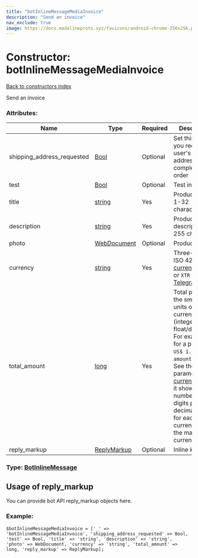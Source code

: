 ```yaml
---
title: "botInlineMessageMediaInvoice"
description: "Send an invoice"
nav_exclude: true
image: https://docs.madelineproto.xyz/favicons/android-chrome-256x256.png
---
```

# Constructor: botInlineMessageMediaInvoice  
[Back to constructors index](/API_docs/constructors/index.html)



Send an invoice

### Attributes:

| Name     |    Type       | Required | Description |
|----------|---------------|----------|-------------|
|shipping\_address\_requested|[Bool](/API_docs/types/Bool.html) | Optional|Set this flag if you require the user's shipping address to complete the order|
|test|[Bool](/API_docs/types/Bool.html) | Optional|Test invoice|
|title|[string](/API_docs/types/string.html) | Yes|Product name, 1-32 characters|
|description|[string](/API_docs/types/string.html) | Yes|Product description, 1-255 characters|
|photo|[WebDocument](/API_docs/types/WebDocument.html) | Optional|Product photo|
|currency|[string](/API_docs/types/string.html) | Yes|Three-letter ISO 4217 [currency](https://core.telegram.org/bots/payments#supported-currencies) code, or `XTR` for [Telegram Stars](https://core.telegram.org/api/stars).|
|total\_amount|[long](/API_docs/types/long.html) | Yes|Total price in the smallest units of the currency (integer, not float/double). For example, for a price of `US$ 1.45` pass `amount = 145`. See the exp parameter in [currencies.json](https://core.telegram.org/bots/payments/currencies.json), it shows the number of digits past the decimal point for each currency (2 for the majority of currencies).|
|reply\_markup|[ReplyMarkup](/API_docs/types/ReplyMarkup.html) | Optional|Inline keyboard|



### Type: [BotInlineMessage](/API_docs/types/BotInlineMessage.html)



## Usage of reply_markup

You can provide bot API reply_markup objects here.  


### Example:

```
$botInlineMessageMediaInvoice = ['_' => 'botInlineMessageMediaInvoice', 'shipping_address_requested' => Bool, 'test' => Bool, 'title' => 'string', 'description' => 'string', 'photo' => WebDocument, 'currency' => 'string', 'total_amount' => long, 'reply_markup' => ReplyMarkup];
```  
